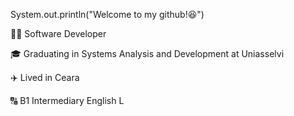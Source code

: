  System.out.println("Welcome to my github!😆")




👨‍💻 Software Developer

🎓 Graduating in Systems Analysis and Development at Uniasselvi

✈️ Lived in Ceara

🔠 B1 Intermediary English L
